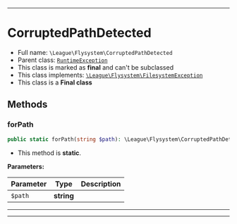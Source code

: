 ***

# CorruptedPathDetected

* Full name: `\League\Flysystem\CorruptedPathDetected`
* Parent class: [`RuntimeException`](../../RuntimeException.md)
* This class is marked as **final** and can't be subclassed
* This class implements:
  [`\League\Flysystem\FilesystemException`](./FilesystemException.md)
* This class is a **Final class**

## Methods

### forPath

```php
public static forPath(string $path): \League\Flysystem\CorruptedPathDetected
```

* This method is **static**.

**Parameters:**

| Parameter | Type | Description |
|-----------|------|-------------|
| `$path` | **string** |  |

***


***

